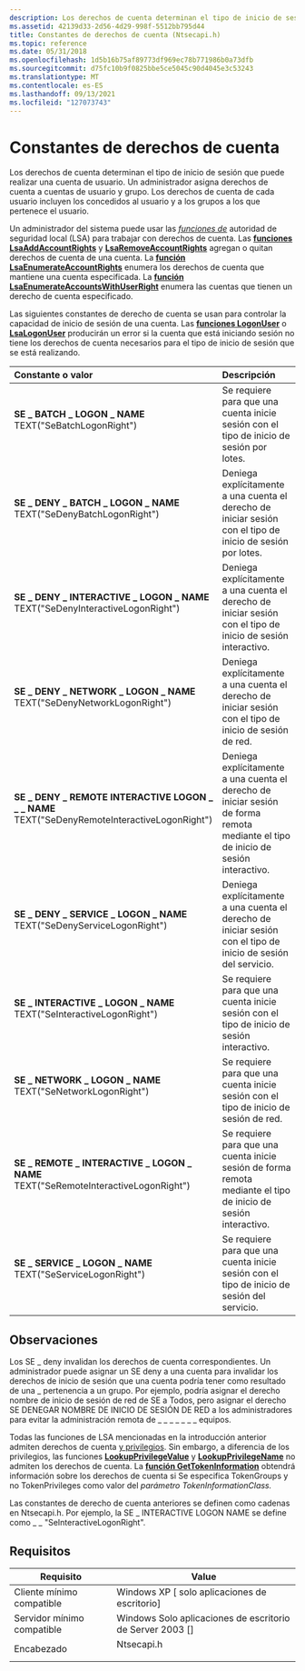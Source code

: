 ```yaml
---
description: Los derechos de cuenta determinan el tipo de inicio de sesión que puede realizar una cuenta de usuario. Un administrador asigna derechos de cuenta a cuentas de usuario y grupo. Los derechos de cuenta de cada usuario incluyen los concedidos al usuario y a los grupos a los que pertenece el usuario.
ms.assetid: 42139d33-2d56-4d29-998f-5512bb795d44
title: Constantes de derechos de cuenta (Ntsecapi.h)
ms.topic: reference
ms.date: 05/31/2018
ms.openlocfilehash: 1d5b16b75af89773df969ec78b771986b0a73dfb
ms.sourcegitcommit: d75fc10b9f0825bbe5ce5045c90d4045e3c53243
ms.translationtype: MT
ms.contentlocale: es-ES
ms.lasthandoff: 09/13/2021
ms.locfileid: "127073743"
---
```

# <a name="account-rights-constants"></a>Constantes de derechos de cuenta

Los derechos de cuenta determinan el tipo de inicio de sesión que puede realizar una cuenta de usuario. Un administrador asigna derechos de cuenta a cuentas de usuario y grupo. Los derechos de cuenta de cada usuario incluyen los concedidos al usuario y a los grupos a los que pertenece el usuario.

Un administrador del sistema puede usar las [*funciones de*](/windows/desktop/SecGloss/l-gly) autoridad de seguridad local (LSA) para trabajar con derechos de cuenta. Las [**funciones LsaAddAccountRights**](/windows/desktop/api/ntsecapi/nf-ntsecapi-lsaaddaccountrights) y [**LsaRemoveAccountRights**](/windows/desktop/api/ntsecapi/nf-ntsecapi-lsaremoveaccountrights) agregan o quitan derechos de cuenta de una cuenta. La [**función LsaEnumerateAccountRights**](/windows/desktop/api/ntsecapi/nf-ntsecapi-lsaenumerateaccountrights) enumera los derechos de cuenta que mantiene una cuenta especificada. La [**función LsaEnumerateAccountsWithUserRight**](/windows/desktop/api/ntsecapi/nf-ntsecapi-lsaenumerateaccountswithuserright) enumera las cuentas que tienen un derecho de cuenta especificado.

Las siguientes constantes de derecho de cuenta se usan para controlar la capacidad de inicio de sesión de una cuenta. Las [**funciones LogonUser**](/windows/desktop/api/winbase/nf-winbase-logonusera) o [**LsaLogonUser**](/windows/desktop/api/ntsecapi/nf-ntsecapi-lsalogonuser) producirán un error si la cuenta que está iniciando sesión no tiene los derechos de cuenta necesarios para el tipo de inicio de sesión que se está realizando.



| Constante o valor                                                                                                                                                                                                                                                                                                                           | Descripción                                                                                            |
|:-----------------------------------------------------------------------------------------------------------------------------------------------------------------------------------------------------------------------------------------------------------------------------------------------------------------------------------------|:-------------------------------------------------------------------------------------------------------|
| <span id="SE_BATCH_LOGON_NAME"></span><span id="se_batch_logon_name"></span><dl> <dt>**SE \_ BATCH \_ LOGON \_ NAME**</dt> <dt>TEXT("SeBatchLogonRight")</dt> </dl>                                                                         | Se requiere para que una cuenta inicie sesión con el tipo de inicio de sesión por lotes.<br/>                               |
| <span id="SE_DENY_BATCH_LOGON_NAME"></span><span id="se_deny_batch_logon_name"></span><dl> <dt>**SE \_ DENY \_ BATCH \_ LOGON \_ NAME**</dt> <dt>TEXT("SeDenyBatchLogonRight")</dt> </dl>                                                     | Deniega explícitamente a una cuenta el derecho de iniciar sesión con el tipo de inicio de sesión por lotes.<br/>                |
| <span id="SE_DENY_INTERACTIVE_LOGON_NAME"></span><span id="se_deny_interactive_logon_name"></span><dl> <dt>**SE \_ DENY \_ INTERACTIVE \_ LOGON \_ NAME**</dt> <dt>TEXT("SeDenyInteractiveLogonRight")</dt> </dl>                             | Deniega explícitamente a una cuenta el derecho de iniciar sesión con el tipo de inicio de sesión interactivo.<br/>          |
| <span id="SE_DENY_NETWORK_LOGON_NAME"></span><span id="se_deny_network_logon_name"></span><dl> <dt>**SE \_ DENY \_ NETWORK \_ LOGON \_ NAME**</dt> <dt>TEXT("SeDenyNetworkLogonRight")</dt> </dl>                                             | Deniega explícitamente a una cuenta el derecho de iniciar sesión con el tipo de inicio de sesión de red.<br/>              |
| <span id="SE_DENY_REMOTE_INTERACTIVE_LOGON_NAME"></span><span id="se_deny_remote_interactive_logon_name"></span><dl> <dt>**SE \_ DENY \_ REMOTE INTERACTIVE LOGON \_ \_ \_ NAME**</dt> <dt>TEXT("SeDenyRemoteInteractiveLogonRight")</dt> </dl> | Deniega explícitamente a una cuenta el derecho de iniciar sesión de forma remota mediante el tipo de inicio de sesión interactivo.<br/> |
| <span id="SE_DENY_SERVICE_LOGON_NAME"></span><span id="se_deny_service_logon_name"></span><dl> <dt>**SE \_ DENY \_ SERVICE \_ LOGON \_ NAME**</dt> <dt>TEXT("SeDenyServiceLogonRight")</dt> </dl>                                             | Deniega explícitamente a una cuenta el derecho de iniciar sesión con el tipo de inicio de sesión del servicio.<br/>              |
| <span id="SE_INTERACTIVE_LOGON_NAME"></span><span id="se_interactive_logon_name"></span><dl> <dt>**SE \_ INTERACTIVE \_ LOGON \_ NAME**</dt> <dt>TEXT("SeInteractiveLogonRight")</dt> </dl>                                                 | Se requiere para que una cuenta inicie sesión con el tipo de inicio de sesión interactivo.<br/>                         |
| <span id="SE_NETWORK_LOGON_NAME"></span><span id="se_network_logon_name"></span><dl> <dt>**SE \_ NETWORK \_ LOGON \_ NAME**</dt> <dt>TEXT("SeNetworkLogonRight")</dt> </dl>                                                                 | Se requiere para que una cuenta inicie sesión con el tipo de inicio de sesión de red.<br/>                             |
| <span id="SE_REMOTE_INTERACTIVE_LOGON_NAME"></span><span id="se_remote_interactive_logon_name"></span><dl> <dt>**SE \_ REMOTE \_ INTERACTIVE \_ LOGON \_ NAME**</dt> <dt>TEXT("SeRemoteInteractiveLogonRight")</dt> </dl>                     | Se requiere para que una cuenta inicie sesión de forma remota mediante el tipo de inicio de sesión interactivo.<br/>                |
| <span id="SE_SERVICE_LOGON_NAME"></span><span id="se_service_logon_name"></span><dl> <dt>**SE \_ SERVICE \_ LOGON \_ NAME**</dt> <dt>TEXT("SeServiceLogonRight")</dt> </dl>                                                                 | Se requiere para que una cuenta inicie sesión con el tipo de inicio de sesión del servicio.<br/>                             |



## <a name="remarks"></a>Observaciones

Los SE \_ deny invalidan los derechos de cuenta correspondientes. Un administrador puede asignar un SE deny a una cuenta para invalidar los derechos de inicio de sesión que una cuenta podría tener como resultado de una \_ pertenencia a un grupo. Por ejemplo, podría asignar el derecho nombre de inicio de sesión de red de SE a Todos, pero asignar el derecho SE DENEGAR NOMBRE DE INICIO DE SESIÓN DE RED a los administradores para evitar la administración remota de \_ \_ \_ \_ \_ \_ \_ equipos.

Todas las funciones de LSA mencionadas en la introducción anterior admiten derechos de cuenta [y privilegios](privilege-constants.md). Sin embargo, a diferencia de los privilegios, las funciones [**LookupPrivilegeValue**](/windows/desktop/api/Winbase/nf-winbase-lookupprivilegevaluea) y [**LookupPrivilegeName**](/windows/desktop/api/Winbase/nf-winbase-lookupprivilegenamea) no admiten los derechos de cuenta. La [**función GetTokenInformation**](/windows/win32/api/securitybaseapi/nf-securitybaseapi-gettokeninformation) obtendrá información sobre los derechos de cuenta si Se especifica TokenGroups y no TokenPrivileges como valor del *parámetro TokenInformationClass.*

Las constantes de derecho de cuenta anteriores se definen como cadenas en Ntsecapi.h. Por ejemplo, la SE \_ INTERACTIVE LOGON NAME se define como \_ \_ "SeInteractiveLogonRight".

## <a name="requirements"></a>Requisitos



| Requisito | Value |
|-------------------------------------|---------------------------------------------------------------------------------------|
| Cliente mínimo compatible<br/> | Windows XP \[ solo aplicaciones de escritorio\]<br/>                                           |
| Servidor mínimo compatible<br/> | Windows Solo aplicaciones de escritorio de Server 2003 \[\]<br/>                                  |
| Encabezado<br/>                   | <dl> <dt>Ntsecapi.h</dt> </dl> |



 

